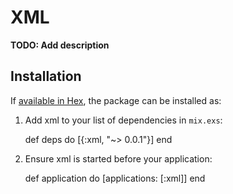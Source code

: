 # XML

**TODO: Add description**

## Installation

If [available in Hex](https://hex.pm/docs/publish), the package can be installed as:

  1. Add xml to your list of dependencies in `mix.exs`:

        def deps do
          [{:xml, "~> 0.0.1"}]
        end

  2. Ensure xml is started before your application:

        def application do
          [applications: [:xml]]
        end
